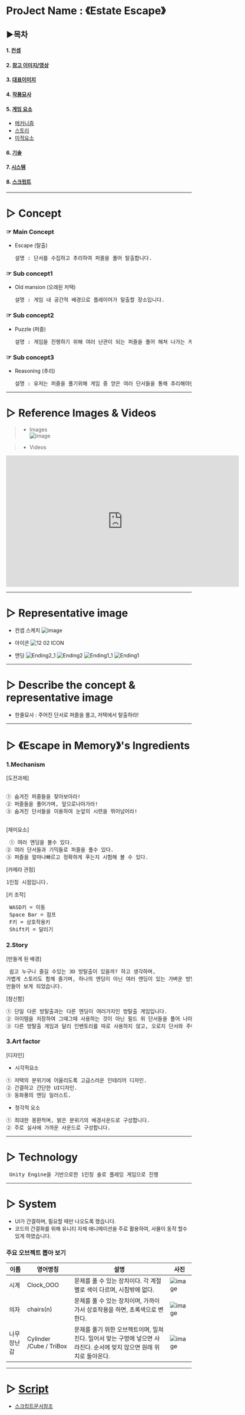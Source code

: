 # ProJect Name : 《Estate Escape》

## ▶목차
#### 1. [컨셉](#-concept)
#### 2. [참고 이미지/영상](#-reference-images--videos)
#### 3. [대표이미지](#-representative-image)
#### 4. [작품묘사](#-describe-the-concept--representative-image)
#### 5. [게임 요소](#-escape-to-memorys-ingredients)
   - [메커니즘](#1mechanism)
   - [스토리](#2story)
   - [미적요소](#3art-factor)   
       
#### 6. [기술](#-technology)
#### 7. [시스템](#-system)
#### 8. [스크립트](#-script)

_________________________________________________________________________________
    
# ▷ Concept
### ☞ Main Concept
 - Escape (탈출)
   <pre>설명 : 단서를 수집하고 추리하여 퍼즐을 풀어 탈출합니다.</pre>    
			
### ☞ Sub concept1
 - Old mansion (오래된 저택)
     <pre>설명 : 게임 내 공간적 배경으로 플레이어가 탈출할 장소입니다.</pre>     
			
### ☞ Sub concept2
 - Puzzle (퍼즐)
     <pre>설명 : 게임을 진행하기 위해 여러 난관이 되는 퍼즐을 풀어 해쳐 나가는 게임입니다.</pre>        
			
### ☞ Sub concept3
 - Reasoning (추리)
     <pre>설명 : 유저는 퍼즐을 풀기위해 게임 중 얻은 여러 단서들을 통해 추리해야만 합니다.</pre>

    
-------------------------------------------------------------------------------
    
# ▷ Reference Images & Videos

> - Images   
![image](https://user-images.githubusercontent.com/63893895/168222054-f4a2e242-9197-4217-850a-7210e88acf29.png)

   
> - Videos   
 <iframe width="632" height="356" src="https://www.youtube.com/embed/-pHsFDiRqOM" title="YouTube video player" frameborder="0" allow="accelerometer; autoplay; clipboard-write; encrypted-media; gyroscope; picture-in-picture" allowfullscreen></iframe> 
  
------------------------------------------------------------------------------

# ▷ Representative image
- 컨셉 스케치
![image](https://user-images.githubusercontent.com/63893895/139111967-f8332f51-23b3-49bc-9e1b-6a987f91a88b.png)

- 아이콘
![12 02 ICON](https://github.com/nstar775/nstar775.github.io/assets/63893895/b71ea179-ebb7-49d9-b81d-0db185a7b340)

- 엔딩
![Ending2_1](https://github.com/nstar775/nstar775.github.io/assets/63893895/ba41163c-149f-41f9-9840-25ccc2c031ca)
![Ending2](https://github.com/nstar775/nstar775.github.io/assets/63893895/097b533a-2aa7-4295-b58d-b513ba939bd7)
![Ending1_1](https://github.com/nstar775/nstar775.github.io/assets/63893895/b3c2323d-cb31-4a0d-96af-c0d53bee2f47)
![Ending1](https://github.com/nstar775/nstar775.github.io/assets/63893895/137df7f6-b999-4937-bd90-767293e05eb0)


------------------------------------------------------------------------------

# ▷ Describe the concept & representative image
  - 한줄묘사 :  주어진 단서로 퍼즐을 풀고, 저택에서 탈출하라!
------------------------------------------------------------------------------    

# ▷ 《Escape in Memory》's Ingredients
### 1.Mechanism    
  [도전과제]    
  <pre> 
① 숨겨진 퍼즐들을 찾아보아라!
② 퍼즐들을 풀어가며, 앞으로나아가라!
③ 숨겨진 단서들을 이용하여 눈앞의 시련을 뛰어넘어라!

</pre>   

  [재미요소]   
<pre> ① 여러 엔딩을 볼수 있다.
② 여러 단서들과 기믹들로 퍼즐을 풀수 있다.
③ 퍼즐을 얼마나빠르고 정확하게 푸는지 시험해 볼 수 있다.</pre>    
 
  [카메라 관점]
<pre>1인칭 시점입니다.</pre>
  
  [키 조작]
  <pre> WASD키 = 이동
 Space Bar = 점프
 F키 = 상호작용키
 Shift키 = 달리기</pre>

### 2.Story
  [만들게 된 배경]
  <pre> 쉽고 누구나 즐길 수있는 3D 방탈출이 있을까? 하고 생각하며,
가볍게 스토리도 함께 즐기며, 하나의 엔딩이 아닌 여러 엔딩이 있는 가벼운 방탈출을 생각해내어
만들어 보게 되었습니다.</pre>

 [참신함]
 <pre>① 단일 다른 방탈출과는 다른 엔딩이 여러가지인 방탈출 게임입니다.
② 아이템을 저장하여 그때그때 사용하는 것이 아닌 필드 위 단서들을 풀어 나아가며, 상호작용을 하여 퍼즐을 해결해야합니다.
③ 다른 방탈출 게임과 달리 인벤토리를 따로 사용하지 않고, 오로지 단서와 주어진 문제를 해결 하도록 게임이 배치되어있습니다.
</pre>

### 3.Art factor
 [디자인]
 - 시각적요소 
 <pre>① 저택의 분위기에 어울리도록 고급스러운 인테리어 디자인.
② 간결하고 간단한 UI디자인.
③ 동화풍의 엔딩 일러스트. </pre>    

 - 청각적 요소    
 <pre>① 최대한 몽환적며, 밝은 분위기의 배경사운드로 구성합니다.
② 주로 실사에 가까운 사운드로 구성합니다. </pre>

------------------------------------------------------------------------------   

# ▷ Technology
<pre> Unity Engine을 기반으로한 1인칭 솔로 플레잉 게임으로 진행</pre> 

------------------------------------------------------------------------------     

# ▷ System
 - UI가 간결하며, 필요할 때만 나오도록 했습니다.
 - 코드의 간결화를 위해 유니티 자체 애니메이션을 주로 활용하여, 사물이 동작 할수 있게 하였습니다.

### 주요 오브젝트 뽑아 보기

|이름|영어명칭|설명|사진|
|------|----|----|----|
|시계|Clock_OOO|문제를 풀 수 있는 장치이다. 각 계절별로 색이 다르며, 시침밖에 없다. |![image](https://user-images.githubusercontent.com/63893895/172744446-40610b9f-4c0f-4acf-8a35-6cc6a027c242.png)|
|의자|chairs(n)|문제를 풀 수 있는 장치이며, 가까이 가서 상호작용을 하면, 초록색으로 변한다.|![image](https://user-images.githubusercontent.com/63893895/172744749-e08b6cb5-892b-407d-b4d5-f7db0e7c7a45.png)|
|나무 장난감| Cylinder /Cube / TriBox|문제를 풀기 위한 오브젝트이며, 밀쳐진다. 밀어서 맞는 구멍에 넣으면 사라진다. 순서에 맞지 않으면 원래 위치로 돌아온다.|![image](https://user-images.githubusercontent.com/63893895/172746297-87503127-a340-4012-ae5e-410e729bfcae.png)|

------------------------------------------------------------------------------     

# ▷ [Script](/Script.md)
   - [스크립트문서참조](/Script.md)
  
